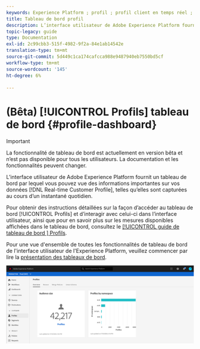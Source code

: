 ```yaml
---
keywords: Experience Platform ; profil ; profil client en temps réel ; interface utilisateur ; interface utilisateur ; personnalisation ; tableau de bord profil ; tableau de bord
title: Tableau de bord profil
description: L’interface utilisateur de Adobe Experience Platform fournit un tableau de bord grâce auquel vous pouvez vue des informations importantes sur vos données de Profil client en temps réel.
topic-legacy: guide
type: Documentation
exl-id: 2c99cbb3-515f-4982-9f2a-84e1ab14542e
translation-type: tm+mt
source-git-commit: 5d449c1ca174cafcca988e9487940eb7550bd5cf
workflow-type: tm+mt
source-wordcount: '145'
ht-degree: 6%

---
```


# (Bêta) [!UICONTROL Profils] tableau de bord {#profile-dashboard}

>[!IMPORTANT]
>
>La fonctionnalité de tableau de bord est actuellement en version bêta et n’est pas disponible pour tous les utilisateurs. La documentation et les fonctionnalités peuvent changer.

L’interface utilisateur de Adobe Experience Platform fournit un tableau de bord par lequel vous pouvez vue des informations importantes sur vos données [!DNL Real-time Customer Profile], telles qu’elles sont capturées au cours d’un instantané quotidien.

Pour obtenir des instructions détaillées sur la façon d’accéder au tableau de bord [!UICONTROL Profils] et d’interagir avec celui-ci dans l’interface utilisateur, ainsi que pour en savoir plus sur les mesures disponibles affichées dans le tableau de bord, consultez le [[!UICONTROL guide de tableau de bord ] Profils](../../dashboards/guides/profiles.md).

Pour une vue d&#39;ensemble de toutes les fonctionnalités de tableau de bord de l&#39;interface utilisateur de l&#39;Experience Platform, veuillez commencer par lire la [présentation des tableaux de bord](../../dashboards/home.md).

![](../images/profile-dashboard/dashboard-overview.png)
